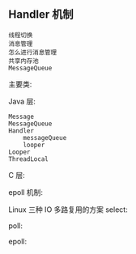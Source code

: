 ## Handler 机制

    线程切换
    消息管理
    怎么进行消息管理 
    共享内存池
    MessageQueue

主要类:

Java 层:

    Message
    MessageQueue
    Handler
        messageQueue
        looper
    Looper
    ThreadLocal

C 层:

    


epoll 机制:



Linux 三种 IO 多路复用的方案
select: 

poll:

epoll:
